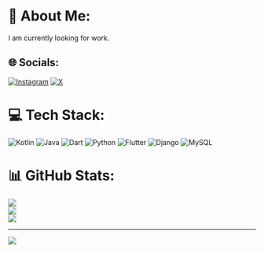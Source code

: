 # 💫 About Me:
I am currently looking for work.


## 🌐 Socials:
[![Instagram](https://img.shields.io/badge/Instagram-%23E4405F.svg?logo=Instagram&logoColor=white)](https://instagram.com/Saiedarabi_2) [![X](https://img.shields.io/badge/X-black.svg?logo=X&logoColor=white)](https://x.com/Saeidarabi_2) 

# 💻 Tech Stack:
![Kotlin](https://img.shields.io/badge/kotlin-%237F52FF.svg?style=for-the-badge&logo=kotlin&logoColor=white) ![Java](https://img.shields.io/badge/java-%23ED8B00.svg?style=for-the-badge&logo=openjdk&logoColor=white) ![Dart](https://img.shields.io/badge/dart-%230175C2.svg?style=for-the-badge&logo=dart&logoColor=white) ![Python](https://img.shields.io/badge/python-3670A0?style=for-the-badge&logo=python&logoColor=ffdd54) ![Flutter](https://img.shields.io/badge/Flutter-%2302569B.svg?style=for-the-badge&logo=Flutter&logoColor=white) ![Django](https://img.shields.io/badge/django-%23092E20.svg?style=for-the-badge&logo=django&logoColor=white) ![MySQL](https://img.shields.io/badge/mysql-4479A1.svg?style=for-the-badge&logo=mysql&logoColor=white)
# 📊 GitHub Stats:
![](https://github-readme-stats.vercel.app/api?username=Saeidarabi2&theme=radical&hide_border=false&include_all_commits=false&count_private=false)<br/>
![](https://github-readme-streak-stats.herokuapp.com/?user=Saeidarabi2&theme=radical&hide_border=false)<br/>
![](https://github-readme-stats.vercel.app/api/top-langs/?username=Saeidarabi2&theme=radical&hide_border=false&include_all_commits=false&count_private=false&layout=compact)

---
[![](https://visitcount.itsvg.in/api?id=Saeidarabi2&icon=0&color=0)](https://visitcount.itsvg.in)

<!-- Proudly created with GPRM ( https://gprm.itsvg.in ) -->

